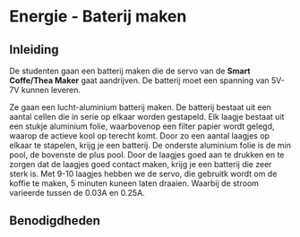 # Energie - Baterij  maken  

## Inleiding
De studenten gaan een batterij maken die de servo van de <B>Smart Coffe/Thea Maker</B> gaat aandrijven. De batterij moet een spanning van 5V-7V kunnen leveren. 

Ze gaan een lucht-aluminium batterij maken. De batterij bestaat uit een aantal cellen die in serie op elkaar worden gestapeld. Elk laagje bestaat uit een stukje aluminium folie, waarbovenop een filter papier wordt gelegd, waarop de actieve kool op terecht komt. Door zo een aantal laagjes op elkaar te stapelen, krijg je een batterij. De onderste aluminium folie is de min pool, de bovenste de plus pool. Door de laagjes goed aan te drukken en te zorgen dat de laagjes goed contact maken, krijg je een batterij die zeer sterk is. Met 9-10 laagjes hebben we de servo, die gebruitk wordt om de koffie te maken, 5 minuten kuneen laten draaien. Waarbij de stroom varieerde tussen de 0.03A en 0.25A. 

## Benodigdheden
